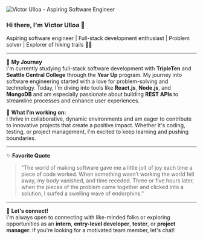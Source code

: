 ![Victor Ulloa - Aspiring Software Engineer](https://i.ibb.co/dPLHjrv/Black-Minimalist-Corporate-Business-Profile-Linked-In-Banner-1.png)

### Hi there, I'm Victor Ulloa 👋

Aspiring software engineer | Full-stack development enthusiast | Problem solver | Explorer of hiking trails 🌄📸

---

🚀 **My Journey**  
I'm currently studying full-stack software development with **TripleTen** and **Seattle Central College** through the **Year Up** program. My journey into software engineering started with a love for problem-solving and technology. Today, I’m diving into tools like **React.js**, **Node.js**, and **MongoDB** and am especially passionate about building **REST APIs** to streamline processes and enhance user experiences.

🌱 **What I’m working on:**  
I thrive in collaborative, dynamic environments and am eager to contribute to innovative projects that create a positive impact. Whether it's coding, testing, or project management, I'm excited to keep learning and pushing boundaries.

---

✨ **Favorite Quote**  
> "The world of making software gave me a little jolt of joy each time a piece of code worked. When something wasn’t working the world fell away, my body vanished, and time receded. Three or five hours later, when the pieces of the problem came together and clicked into a solution, I surfed a swelling wave of endorphins."

---

💼 **Let's connect!**  
I'm always open to connecting with like-minded folks or exploring opportunities as an **intern**, **entry-level developer**, **tester**, or **project manager**. If you're looking for a motivated team member, let's chat!
